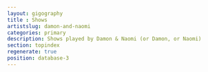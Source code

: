 ```yaml
---
layout: gigography
title : Shows
artistslug: damon-and-naomi
categories: primary
description: Shows played by Damon & Naomi (or Damon, or Naomi)
section: topindex
regenerate: true
position: database-3
---
```


